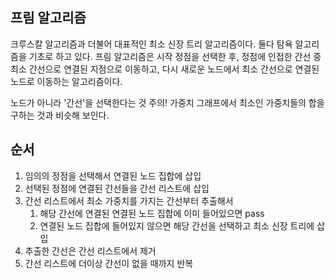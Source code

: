 ## 프림 알고리즘
크루스칼 알고리즘과 더불어 대표적인 최소 신장 트리 알고리즘이다. 둘다 탐욕 알고리즘을 기초로 하고 있다.
프림 알고리즘은 시작 정점을 선택한 후, 정점에 인접한 간선 중 최소 간선으로 연결된 지점으로 이동하고, 다시 새로운 노드에서
최소 간선으로 연결된 노드로 이동하는 알고리즘이다.

노드가 아니라 '간선'을 선택한다는 것 주의!
가중치 그래프에서 최소인 가중치들의 합을 구하는 것과 비슷해 보인다.

## 순서
1. 임의의 정점을 선택해서 연결된 노드 집합에 삽입
2. 선택된 정점에 연결된 간선들을 간선 리스트에 삽입
3. 간선 리스트에서 최소 가중치를 가지는 간선부터 추출해서
   1) 해당 간선에 연결된 연결된 노드 집합에 이미 들어있으면 pass
   2) 연결된 노드 집합에 들어있지 않으면 해당 간선을 선택하고 최소 신장 트리에 삽입
4. 추출한 간선은 간선 리스트에서 제거
5. 간선 리스트에 더이상 간선이 없을 때까지 반복

